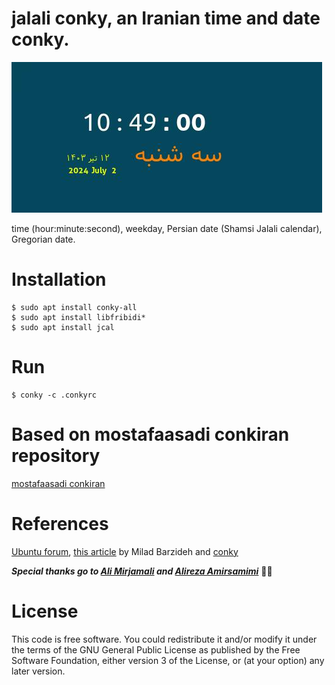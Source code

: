 # jalali conky, an Iranian time and date conky.

![jalali conky](./conky.jpg)

time (hour:minute:second), weekday, Persian date (Shamsi Jalali calendar), Gregorian date.

# Installation

```
$ sudo apt install conky-all
$ sudo apt install libfribidi*
$ sudo apt install jcal
```

# Run 
```
$ conky -c .conkyrc
```

# Based on mostafaasadi conkiran repository

[mostafaasadi conkiran](https://github.com/mostafaasadi/conkiran)


# References 
[Ubuntu forum](http://ubuntuforums.org/showthread.php?t=867076), [this article](http://barzideh.blog.ir/1394/06/01/use-persian-in-conky) by Milad Barzideh and [conky](http://conky.sourceforge.net/variables.html)

***Special thanks go to [Ali Mirjamali](https://github.com/alimirjamali) and [Alireza Amirsamimi](https://github.com/alireza-amirsamimi)***  :rose::rose:

# License
This code is free software. You could redistribute it and/or modify it under the terms of the GNU General Public License as published by the Free Software Foundation, either version 3 of the License, or (at your option) any later version.
